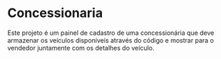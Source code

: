 # Concessionaria
Este projeto é um painel de cadastro de uma concessionária que deve armazenar os veículos disponíveis através do código e mostrar para o vendedor juntamente com os detalhes do veículo.
